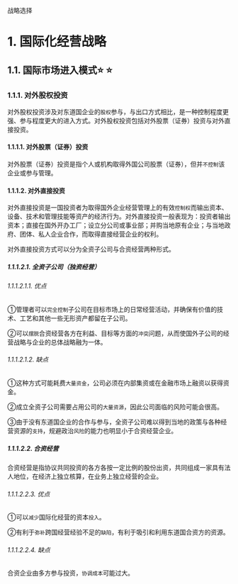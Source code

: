战略选择

# 1. 国际化经营战略

## 1.1. 国际市场进入模式:star: :star: 

### 1.1.1. 对外股权投资

对外股权投资涉及对东道国企业的`股权`参与，与出口方式相比，是一种控制程度更强、参与程度更大的进入方式。对外股权投资包括对外股票（证券）投资与对外直接投资。

#### 1.1.1.1. 对外股票（证券）投资

对外股票（证券）投资是指个人或机构取得外国公司股票（证券），但并`不控制`该企业或参与管理。

#### 1.1.1.2. 对外直接投资

对外直接投资是一国投资者为取得国外企业经营管理上的有效`控制权`而输出资本、设备、技术和管理技能等资产的经济行为。对外直接投资一般表现为：投资者输出资本；直接在国外开办工厂；设立分公司或事业部；并购当地原有企业；与当地政府、团体、私人企业合作，而取得直接经营企业的权利。

对外直接投资方式可以分为全资子公司与合资经营两种形式。

##### 1.1.1.2.1. 全资子公司（独资经营）

###### 1.1.1.2.1.1. 优点

①管理者可以`完全控制`子公司在目标市场上的日常经营活动，并确保有价值的技术、工艺和其他一些无形资产都留在子公司。

②可以`摆脱`合资经营各方在利益、目标等方面的`冲突`问题，从而使国外子公司的经营战略与企业的总体战略融为一体。

###### 1.1.1.2.1.2. 缺点

①这种方式可能耗费`大量资金`，公司必须在内部集资或在金融市场上融资以获得资金。

②成立全资子公司需要占用公司的`大量资源`，因此公司面临的风险可能会很高。

③由于没有东道国企业的合作与参与，全资子公司难以得到当地的政策与各种经营资源的`支持`，规避政治`风险`的能力也明显小于合资经营企业。

##### 1.1.1.2.2. 合资经营

合资经营是指协议共同投资的各方各按一定比例的股份出资，共同组成一家具有法人地位，在经济上独立核算，在业务上独立经营的企业。

###### 1.1.1.2.2.3. 优点

①可以`减少`国际化经营的资本`投入`。

②有利于`弥补`跨国经营经验不足的`缺陷`，有利于吸引和利用东道国合资方的资源。

###### 1.1.1.2.2.4. 缺点

合资企业由多方参与投资，`协调成本`可能过大。

